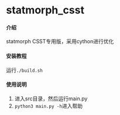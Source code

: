# statmorph_csst

#### 介绍
statmorph CSST专用版，采用cython进行优化

#### 安装教程

运行`./build.sh`

#### 使用说明

1.  进入src目录，然后运行main.py
2.  `python3 main.py -h`进入帮助
